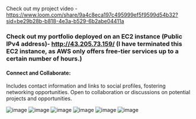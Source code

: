 Check out my project video - https://www.loom.com/share/9a4c8eca197c495999ef5f9599d54b32?sid=be29b28b-b818-4e3a-b529-6b2abe04411a

### Check out my portfolio deployed on an EC2 instance (Public IPv4 address)- http://43.205.73.159/ (I have terminated this EC2 instance, as AWS only offers free-tier services up to a certain number of hours.)

#### Connect and Collaborate:
Includes contact information and links to social profiles, fostering networking opportunities.
Open to collaboration or discussions on potential projects and opportunities.



![image](https://github.com/harshnayangithub/Dev-Ops/assets/126700987/81d01bb3-1aec-40ae-959e-19146112e911)
![image](https://github.com/harshnayangithub/Dev-Ops/assets/126700987/7dc0c3ff-60cd-4b3f-ad3a-aa1a0f5ae306)
![image](https://github.com/harshnayangithub/Dev-Ops/assets/126700987/a4c18779-1b1d-4878-a16e-fdccc8fc09d8)
![image](https://github.com/harshnayangithub/Dev-Ops/assets/126700987/303cbfc5-aef1-4652-b00d-f5b2e6dfb236)
![image](https://github.com/harshnayangithub/Dev-Ops/assets/126700987/26e84853-7524-4d81-8dd3-81b2c104b841)
![image](https://github.com/harshnayangithub/Dev-Ops/assets/126700987/b2c387b4-0a0a-45c6-ac38-767e96916fee)

